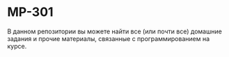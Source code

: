 # MP-301
В данном репозитории вы можете найти все (или почти все) домашние задания и прочие материалы, связанные с программированием на курсе.
